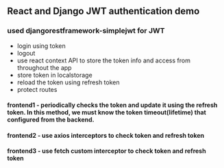 ## React and Django JWT authentication demo

### used djangorestframework-simplejwt for JWT

- login using token
- logout
- use react context API to store the token info and access from throughout the app
- store token in localstorage
- reload the token using refresh token
- protect routes

#### frontend1 - periodically checks the token and update it using the refresh token. In this method, we must know the token timeout(lifetime) that configured from the backend.

#### frontend2 - use axios interceptors to check token and refresh token

#### frontend3 - use fetch custom interceptor to check token and refresh token

 